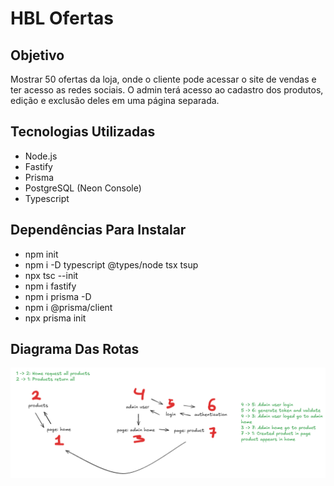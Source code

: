 # HBL Ofertas

## Objetivo

Mostrar 50 ofertas da loja, onde o cliente pode acessar o site de vendas e ter acesso as redes sociais.
O admin terá acesso ao cadastro dos produtos, edição e exclusão deles em uma página separada.

## Tecnologias Utilizadas
  - Node.js
  - Fastify
  - Prisma
  - PostgreSQL (Neon Console)
  - Typescript

## Dependências Para Instalar
  - npm init
  - npm i -D typescript @types/node tsx tsup
  - npx tsc --init
  - npm i fastify
  - npm i prisma -D
  - npm i @prisma/client
  - npx prisma init 


## Diagrama Das Rotas
  ![alt text](image.png)